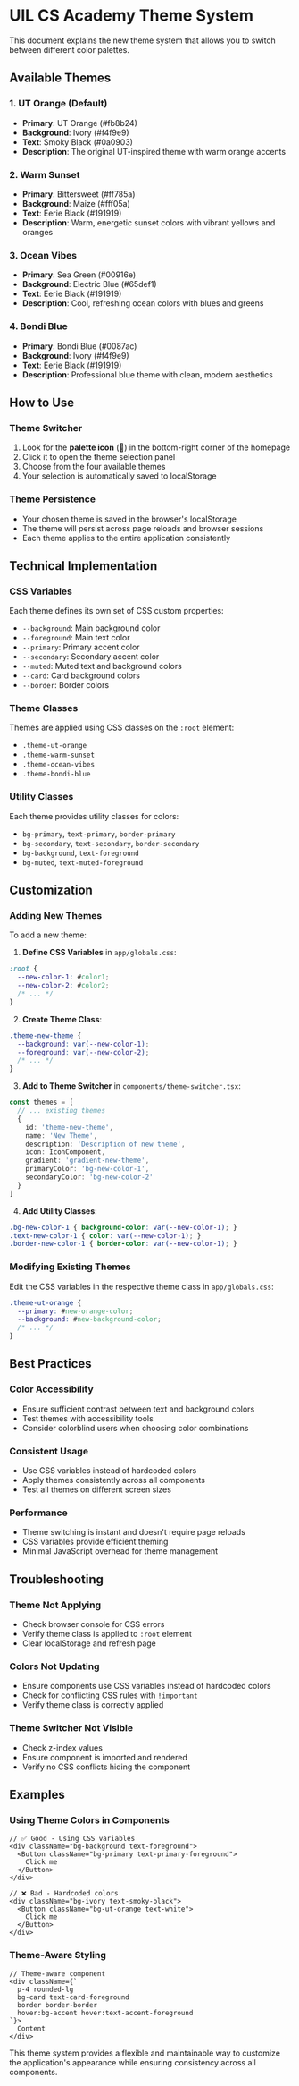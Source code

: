 # UIL CS Academy Theme System

This document explains the new theme system that allows you to switch between different color palettes.

## Available Themes

### 1. UT Orange (Default)
- **Primary**: UT Orange (#fb8b24)
- **Background**: Ivory (#f4f9e9)
- **Text**: Smoky Black (#0a0903)
- **Description**: The original UT-inspired theme with warm orange accents

### 2. Warm Sunset
- **Primary**: Bittersweet (#ff785a)
- **Background**: Maize (#fff05a)
- **Text**: Eerie Black (#191919)
- **Description**: Warm, energetic sunset colors with vibrant yellows and oranges

### 3. Ocean Vibes
- **Primary**: Sea Green (#00916e)
- **Background**: Electric Blue (#65def1)
- **Text**: Eerie Black (#191919)
- **Description**: Cool, refreshing ocean colors with blues and greens

### 4. Bondi Blue
- **Primary**: Bondi Blue (#0087ac)
- **Background**: Ivory (#f4f9e9)
- **Text**: Eerie Black (#191919)
- **Description**: Professional blue theme with clean, modern aesthetics

## How to Use

### Theme Switcher
1. Look for the **palette icon** (🎨) in the bottom-right corner of the homepage
2. Click it to open the theme selection panel
3. Choose from the four available themes
4. Your selection is automatically saved to localStorage

### Theme Persistence
- Your chosen theme is saved in the browser's localStorage
- The theme will persist across page reloads and browser sessions
- Each theme applies to the entire application consistently

## Technical Implementation

### CSS Variables
Each theme defines its own set of CSS custom properties:
- `--background`: Main background color
- `--foreground`: Main text color
- `--primary`: Primary accent color
- `--secondary`: Secondary accent color
- `--muted`: Muted text and background colors
- `--card`: Card background colors
- `--border`: Border colors

### Theme Classes
Themes are applied using CSS classes on the `:root` element:
- `.theme-ut-orange`
- `.theme-warm-sunset`
- `.theme-ocean-vibes`
- `.theme-bondi-blue`

### Utility Classes
Each theme provides utility classes for colors:
- `bg-primary`, `text-primary`, `border-primary`
- `bg-secondary`, `text-secondary`, `border-secondary`
- `bg-background`, `text-foreground`
- `bg-muted`, `text-muted-foreground`

## Customization

### Adding New Themes
To add a new theme:

1. **Define CSS Variables** in `app/globals.css`:
```css
:root {
  --new-color-1: #color1;
  --new-color-2: #color2;
  /* ... */
}
```

2. **Create Theme Class**:
```css
.theme-new-theme {
  --background: var(--new-color-1);
  --foreground: var(--new-color-2);
  /* ... */
}
```

3. **Add to Theme Switcher** in `components/theme-switcher.tsx`:
```typescript
const themes = [
  // ... existing themes
  {
    id: 'theme-new-theme',
    name: 'New Theme',
    description: 'Description of new theme',
    icon: IconComponent,
    gradient: 'gradient-new-theme',
    primaryColor: 'bg-new-color-1',
    secondaryColor: 'bg-new-color-2'
  }
]
```

4. **Add Utility Classes**:
```css
.bg-new-color-1 { background-color: var(--new-color-1); }
.text-new-color-1 { color: var(--new-color-1); }
.border-new-color-1 { border-color: var(--new-color-1); }
```

### Modifying Existing Themes
Edit the CSS variables in the respective theme class in `app/globals.css`:

```css
.theme-ut-orange {
  --primary: #new-orange-color;
  --background: #new-background-color;
  /* ... */
}
```

## Best Practices

### Color Accessibility
- Ensure sufficient contrast between text and background colors
- Test themes with accessibility tools
- Consider colorblind users when choosing color combinations

### Consistent Usage
- Use CSS variables instead of hardcoded colors
- Apply themes consistently across all components
- Test all themes on different screen sizes

### Performance
- Theme switching is instant and doesn't require page reloads
- CSS variables provide efficient theming
- Minimal JavaScript overhead for theme management

## Troubleshooting

### Theme Not Applying
- Check browser console for CSS errors
- Verify theme class is applied to `:root` element
- Clear localStorage and refresh page

### Colors Not Updating
- Ensure components use CSS variables instead of hardcoded colors
- Check for conflicting CSS rules with `!important`
- Verify theme class is correctly applied

### Theme Switcher Not Visible
- Check z-index values
- Ensure component is imported and rendered
- Verify no CSS conflicts hiding the component

## Examples

### Using Theme Colors in Components
```tsx
// ✅ Good - Using CSS variables
<div className="bg-background text-foreground">
  <Button className="bg-primary text-primary-foreground">
    Click me
  </Button>
</div>

// ❌ Bad - Hardcoded colors
<div className="bg-ivory text-smoky-black">
  <Button className="bg-ut-orange text-white">
    Click me
  </Button>
</div>
```

### Theme-Aware Styling
```tsx
// Theme-aware component
<div className={`
  p-4 rounded-lg
  bg-card text-card-foreground
  border border-border
  hover:bg-accent hover:text-accent-foreground
`}>
  Content
</div>
```

This theme system provides a flexible and maintainable way to customize the application's appearance while ensuring consistency across all components.
